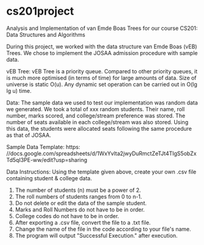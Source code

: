 # cs201project
Analysis and Implementation of van Emde Boas Trees for our course CS201: Data Structures and Algorithms

During this project, we worked with the data structure van Emde Boas (vEB) Trees. We chose to implement the JOSAA admission procedure with sample data.

vEB Tree: vEB Tree is a priority queue. Compared to other priority queues, it is much more optimised (in terms of time) for large amounts of data. Size of universe is static O(u). Any dynamic set operation can be carried out in O(lg lg u) time.

Data: The sample data we used to test our implementation was random data we generated. We took a total of xxx random students. Their name, roll number, marks scored, and college/stream preference was stored. The number of seats available in each college/stream was also stored. Using this data, the students were allocated seats following the same procedure as that of JOSAA. 

Sample Data Template: https: //docs.google.com/spreadsheets/d/1WxYvlta2jwyDuRmctZeTJt4TIgS5obZxTd5qI3PE-ww/edit?usp=sharing

Data Instructions: Using the template given above, create your own .csv file containing student & college data.

1. The number of students (n) must be a power of 2.
2. The roll numbers of students ranges from 0 to n-1.
3. Do not delete or edit the data of the sample student.
4. Marks and Roll Numbers do not have to be in order.
5. College codes do not have to be in order.
6. After exporting a .csv file, convert the file to a .txt file.
7. Change the name of the file in the code according to your file's name.
8. The program will output "Successful Execution." after execution.
